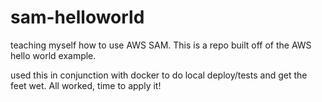 # sam-helloworld

teaching myself how to use AWS SAM.   This is a repo built off of the AWS hello world example. 

used this in conjunction with docker to do local deploy/tests and get the feet wet.   All worked, time to apply it!

